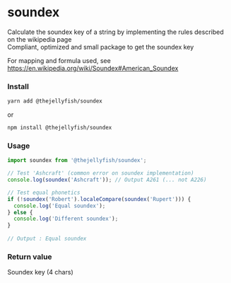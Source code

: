 # soundex
Calculate the soundex key of a string by implementing the rules described on the wikipedia page     
Compliant, optimized and small package to get the soundex key   
   
For mapping and formula used, see https://en.wikipedia.org/wiki/Soundex#American_Soundex 

### Install
```bash
yarn add @thejellyfish/soundex
```
or
```bash
npm install @thejellyfish/soundex
```
### Usage
```javascript
import soundex from '@thejellyfish/soundex';

// Test 'Ashcraft' (common error on soundex implementation)
console.log(soundex('Ashcraft')); // Output A261 (... not A226)

// Test equal phonetics
if (!soundex('Robert').localeCompare(soundex('Rupert'))) {
  console.log('Equal soundex');
} else {
  console.log('Different soundex');
}
    
// Output : Equal soundex
```

### Return value

Soundex key (4 chars)
